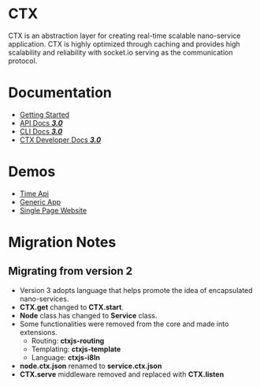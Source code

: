 # CTX
CTX is an abstraction layer for creating real-time scalable nano-service application.
CTX is highly optimized through caching and provides high scalability and reliability with socket.io serving as the communication protocol.

# Documentation
* [Getting Started](docs/Getting_Started.md)
* [API Docs ***3.0***](docs/API_Docs.md)
* [CLI Docs ***3.0***](docs/CLI_Docs.md)
* [CTX Developer Docs ***3.0***](docs/Developer_Docs.md)

# Demos
* [Time Api](docs/examples/Time_Api.md)
* [Generic App](docs/examples/Generic_App.md)
* [Single Page Website](docs/examples/Sinle_Page_Website.md)

# Migration Notes
## Migrating from version 2
* Version 3 adopts language that helps promote the idea of encapsulated nano-services.
* **CTX.get** changed to **CTX.start**.
* **Node** class has changed to **Service** class.
* Some functionalities were removed from the core and made into extensions.
	* Routing: **ctxjs-routing**
	* Templating: **ctxjs-template**
	* Language: **ctxjs-i8ln**
* **node.ctx.json** renamed to **service.ctx.json**
* **CTX.serve** middleware removed and replaced with **CTX.listen**
